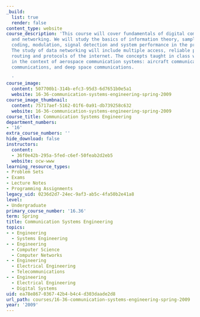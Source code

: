 ```yaml
---
_build:
  list: true
  render: false
content_type: website
course_description: 'This course will cover fundamentals of digital communications
  and networking. We will study the basics of information theory, sampling and quantization,
  coding, modulation, signal detection and system performance in the presence of noise.
  The study of data networking will include multiple access, reliable packet transmission,
  routing and protocols of the internet. The concepts taught in class will be discussed
  in the context of aerospace communication systems: aircraft communications, satellite
  communications, and deep space communications.

  '
course_image:
  content: 507700b1-314b-efc3-95d3-6d7651b0e5a1
  website: 16-36-communication-systems-engineering-spring-2009
course_image_thumbnail:
  content: 75717aef-5162-01f6-0a91-db739258c632
  website: 16-36-communication-systems-engineering-spring-2009
course_title: Communication Systems Engineering
department_numbers:
- '16'
extra_course_numbers: ''
hide_download: false
instructors:
  content:
  - 36f0e42b-295a-5fed-c6ef-50feab2d2eb5
  website: ocw-www
learning_resource_types:
- Problem Sets
- Exams
- Lecture Notes
- Programming Assignments
legacy_uid: 0236d2d7-24ec-9af3-ab5c-4fa50b2e41a8
level:
- Undergraduate
primary_course_number: '16.36'
term: Spring
title: Communication Systems Engineering
topics:
- - Engineering
  - Systems Engineering
- - Engineering
  - Computer Science
  - Computer Networks
- - Engineering
  - Electrical Engineering
  - Telecommunications
- - Engineering
  - Electrical Engineering
  - Digital Systems
uid: ea78e867-0367-42b4-b4c4-d303daade2d8
url_path: courses/16-36-communication-systems-engineering-spring-2009
year: '2009'
---
```

